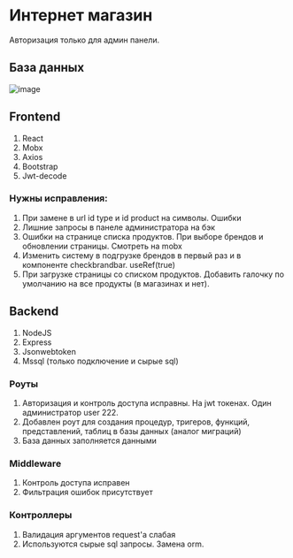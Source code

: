 # Интернет магазин
Авторизация только для админ панели.

## База данных
![image](https://user-images.githubusercontent.com/71494768/177323275-ef941084-4953-41eb-8273-4552aee7365c.png)

## Frontend
1. React
2. Mobx 
3. Axios
4. Bootstrap
5. Jwt-decode

### Нужны исправления:
1. При замене в url id type и id product на символы. Ошибки
2. Лишние запросы в панеле администратора на бэк
3. Ошибки на странице списка продуктов. При выборе брендов и обновлении страницы. Смотреть на mobx
4. Изменить систему в подгрузке брендов в первый раз и в компоненте checkbrandbar. useRef(true)
5. При загрузке страницы со списком продуктов. Добавить галочку по умолчанию на все продукты (в магазинах и нет). 

## Backend
1. NodeJS
2. Express
3. Jsonwebtoken
4. Mssql (только подключение и сырые sql)

### Роуты
1. Авторизация и контроль доступа исправны. На jwt токенах. Один администратор user 222. 
2. Добавлен роут для создания процедур, тригеров, функций, представлений, таблиц в базы данных (аналог миграций)
3. База данных заполняется данными

### Middleware
1. Контроль доступа исправен
2. Фильтрация ошибок присутствует

### Контроллеры
1. Валидация аргументов request'a слабая
2. Используются сырые sql запросы. Замена orm. 
